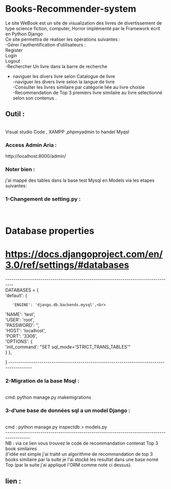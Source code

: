 # Books-Recommender-system
Le site WeBook est un site de visualization des livres de divertissement de type science fiction, computer, Horror implémenté par le Framework écrit en Python Django <br>
Ce site permettra de réaliser les opérations suivantes :<br>
-Gérer l’authentification d’utilisateurs :<br>
Register<br>
Login<br>
Logout<br>
-Rechercher Un livre dans la barre de recherche<br>
- naviguer les divers livre selon Catalogue de livre<br>
-naviguer les divers livre selon la langue de livre<br>
-Consulter les livres similaire par catégorie liée au livre choisie<br>
-Recommandation de Top 3 premiers livre similaire au livre sélectionné selon son contenus .<br>

<h2>Outil :</h2><br>
Visual studio Code , XAMPP ,phpmyadmin to handel Myqsl <br>

<h3>Access Admin Aria : </h3> http://localhost:8000/admin/<br>
<h3>Noter bien :</h3> j'ai mappé des tables dans la base test Mysql en Models via les etapes suivantes:<br>

<h3>1-Changement de setting.py :</h3><br>

# Database properties<br>
# https://docs.djangoproject.com/en/3.0/ref/settings/#databases<br>
----------------------------------------------------------------------------------<br>
DATABASES = {<br>
    'default': {<br>
       
       'ENGINE': 'django.db.backends.mysql',<br>
'NAME': 'test',<br>
'USER': 'root',<br>
'PASSWORD': '',<br>
'HOST': 'localhost',<br>
'PORT': '3306',<br>
'OPTIONS': {<br>
'init_command': "SET sql_mode='STRICT_TRANS_TABLES'"<br>
}
    },<br>
   
    
}
-----------------------------------------------------------------------------------------<br>
<h3>2-Migration de la base Msql :</h3><br>
cmd: python manage.py makemigrations<br>
<h3>3-d’une base de données sql a un model Django :</h3><br>
cmd : python manage.py inspectdb > models.py<br>
------------------------------------------------------------------------------------------<br>
NB : via ce lien vous trouvez le code de recommandation contenat Top 3 book similaires <br>
(l'idée est simple j'ai traité un algorithme de recommandation de top 3 books similaire par la suite je l'ai stocké les resultat dans une base nomé Top (par la suite j'ai 
appliqué l'ORM comme noté ci dessus).<br>
<h2>lien :</h2>
